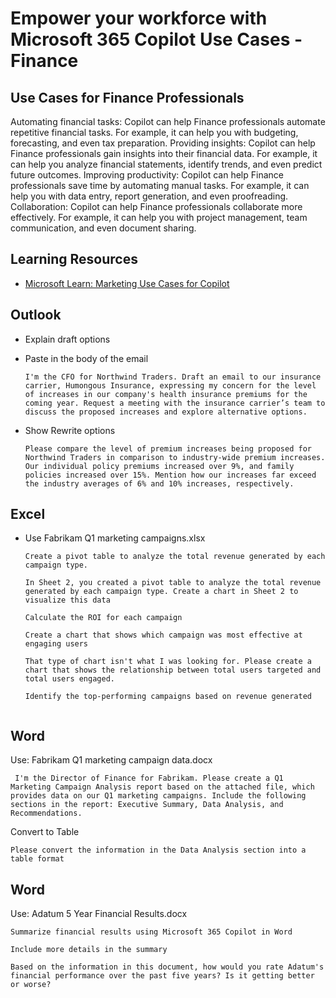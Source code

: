 # Empower your workforce with Microsoft 365 Copilot Use Cases - Finance

## Use Cases for Finance Professionals

Automating financial tasks: Copilot can help Finance professionals automate repetitive financial tasks. For example, it can help you with budgeting, forecasting, and even tax preparation.
Providing insights: Copilot can help Finance professionals gain insights into their financial data. For example, it can help you analyze financial statements, identify trends, and even predict future outcomes.
Improving productivity: Copilot can help Finance professionals save time by automating manual tasks. For example, it can help you with data entry, report generation, and even proofreading.
Collaboration: Copilot can help Finance professionals collaborate more effectively. For example, it can help you with project management, team communication, and even document sharing.

## Learning Resources

- [Microsoft Learn: Marketing Use Cases for Copilot](https://learn.microsoft.com/en-us/training/modules/empower-workforce-copilot-marketing/)

## Outlook

- Explain draft options

- Paste in the body of the email

  ```prompt
  I'm the CFO for Northwind Traders. Draft an email to our insurance carrier, Humongous Insurance, expressing my concern for the level of increases in our company's health insurance premiums for the coming year. Request a meeting with the insurance carrier’s team to discuss the proposed increases and explore alternative options.
  ```

- Show Rewrite options

  ```prompt
  Please compare the level of premium increases being proposed for Northwind Traders in comparison to industry-wide premium increases. Our individual policy premiums increased over 9%, and family policies increased over 15%. Mention how our increases far exceed the industry averages of 6% and 10% increases, respectively.
  ```

## Excel

- Use Fabrikam Q1 marketing campaigns.xlsx

  ```prompt
  Create a pivot table to analyze the total revenue generated by each campaign type.
  ```

  ```prompt
  In Sheet 2, you created a pivot table to analyze the total revenue generated by each campaign type. Create a chart in Sheet 2 to visualize this data
  ```

  ```prompt
  Calculate the ROI for each campaign
  ```

  ```prompt
  Create a chart that shows which campaign was most effective at engaging users
  ```

  ```prompt
  That type of chart isn't what I was looking for. Please create a chart that shows the relationship between total users targeted and total users engaged.
  ```

  ```prompt
  Identify the top-performing campaigns based on revenue generated
  ```

  ```prompt

  ```

## Word

Use: Fabrikam Q1 marketing campaign data.docx

```prompt
 I'm the Director of Finance for Fabrikam. Please create a Q1 Marketing Campaign Analysis report based on the attached file, which provides data on our Q1 marketing campaigns. Include the following sections in the report: Executive Summary, Data Analysis, and Recommendations.
```

Convert to Table

```prompt
Please convert the information in the Data Analysis section into a table format
```

## Word

Use: Adatum 5 Year Financial Results.docx

```prompt
Summarize financial results using Microsoft 365 Copilot in Word
```

```prompt
Include more details in the summary
```

```prompt
Based on the information in this document, how would you rate Adatum's financial performance over the past five years? Is it getting better or worse?
```
